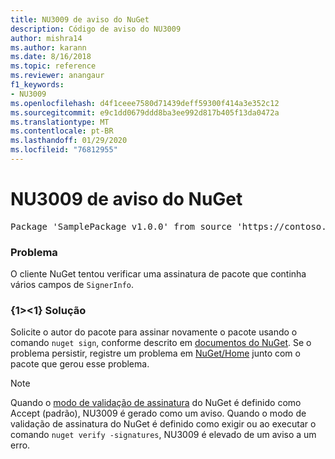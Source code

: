 ```yaml
---
title: NU3009 de aviso do NuGet
description: Código de aviso do NU3009
author: mishra14
ms.author: karann
ms.date: 8/16/2018
ms.topic: reference
ms.reviewer: anangaur
f1_keywords:
- NU3009
ms.openlocfilehash: d4f1ceee7580d71439deff59300f414a3e352c12
ms.sourcegitcommit: e9c1dd0679ddd8ba3ee992d817b405f13da0472a
ms.translationtype: MT
ms.contentlocale: pt-BR
ms.lasthandoff: 01/29/2020
ms.locfileid: "76812955"
---
```

# <a name="nuget-warning-nu3009"></a>NU3009 de aviso do NuGet

<pre>Package 'SamplePackage v1.0.0' from source 'https://contoso.com/index.json': The package signature file does not contain exactly one primary signature.</pre>

### <a name="issue"></a>Problema

O cliente NuGet tentou verificar uma assinatura de pacote que continha vários campos de `SignerInfo`.


### <a name="solution"></a>{1&gt;&lt;1} Solução

Solicite o autor do pacote para assinar novamente o pacote usando o comando `nuget sign`, conforme descrito em [documentos do NuGet](../../create-packages/sign-a-package.md). Se o problema persistir, registre um problema em [NuGet/Home](https://github.com/NuGet/Home/issues) junto com o pacote que gerou esse problema.


> [!Note]
> Quando o [modo de validação de assinatura](../../consume-packages/installing-signed-packages.md#configure-package-signature-requirements) do NuGet é definido como Accept (padrão), NU3009 é gerado como um aviso. Quando o modo de validação de assinatura do NuGet é definido como exigir ou ao executar o comando `nuget verify -signatures`, NU3009 é elevado de um aviso a um erro. 
